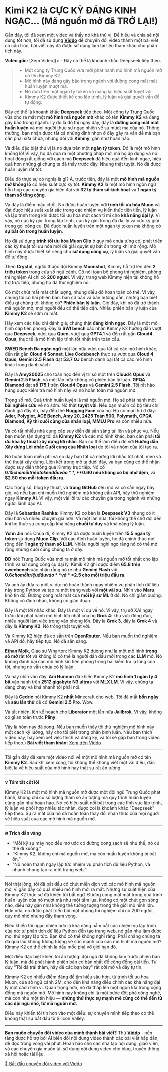 # Kimi K2 là CỰC KỲ ĐÁNG KINH NGẠC... (Mã nguồn mở đã TRỞ LẠI!)

Gần đây, tôi đã xem một video và thấy nó khá thú vị. Để hiểu và chia sẻ nội dung tốt hơn, tôi đã sử dụng **[Viddo](https://viddo.pro/)** để chuyển đổi video thành một bài viết có cấu trúc, bài viết này đã được sử dụng làm tài liệu tham khảo cho phân tích này.

**Video gốc:** [Xem Video](> - Đây có thể là khoảnh khắc Deepseek tiếp theo.
> - Một công ty Trung Quốc vừa mới phát hành mô hình mã nguồn mở có tên Kimmy K2.
> - Mô hình này đang gây bão trong ngành với đường cong mất mát huấn luyện mượt mà.
> - Nó dựa trên một ngàn tỷ token và mang lại hiệu suất tuyệt vời.
> - Kimmy K2 được thiết kế cho lập trình, lý luận và giải quyết vấn đề tự động.

Đây có thể là khoảnh khắc **Deepseek** tiếp theo. Một công ty Trung Quốc vừa cho ra mắt một **mô hình mã nguồn mở** khác có tên **Kimmy K2** và đang gây bão trong ngành. Lý do là đồ thị ngay đây, đây là **đường cong mất mát huấn luyện** và mọi người thực sự ngạc nhiên về sự mượt mà của nó. Thông thường, bạn nhận được tất cả những đỉnh nhọn ở đây gây ra vấn đề mà bạn cần phải sửa chữa, nhưng đối với **Kimmy**, gần như hoàn hảo.

Và điều đặc biệt thú vị là nó dựa trên một **ngàn tỷ token**. Đó là một mô hình khổng lồ! Vì vậy, họ đã đưa ra một phương pháp mới mà họ áp dụng và nó hoạt động rất giống với cách mà **Deepseek** đã hiệu quả đến kinh ngạc, hiệu quả hơn những gì chúng ta đã thấy trước đây. Nhưng thật tuyệt. Nó đã được huấn luyện rất tốt.

Điều đó thực sự có nghĩa là gì? À, trước tiên, đây là một **mô hình mã nguồn mở khổng lồ** có hiệu suất cực kỳ tốt. **Kimmy K2** là một mô hình ngôn ngữ hỗn hợp các chuyên gia hiện đại với **32 tỷ tham số kích hoạt** và **1 ngàn tỷ tham số tổng cộng**.

Và đây là điểm mấu chốt. Nó được huấn luyện với **trình tối ưu hóa Muon** và đạt được hiệu suất xuất sắc trong các nhiệm vụ kiến thức tiên tiến, lý luận và lập trình trong khi được tối ưu hóa một cách tỉ mỉ cho **khả năng đại lý**. Vì vậy, nó cực kỳ giỏi trong lập trình, cực kỳ giỏi trong đa đại lý và cực kỳ giỏi trong gọi công cụ. Đã được huấn luyện trên một ngàn tỷ token mà không có **sự bất ổn trong huấn luyện**.

Họ đã sử dụng **trình tối ưu hóa Muon Clip** ở quy mô chưa từng có, phát triển các kỹ thuật tối ưu hóa mới để giải quyết sự bất ổn trong khi mở rộng. Mô hình này được thiết kế riêng cho **sử dụng công cụ**, lý luận và giải quyết vấn đề tự động.

Theo **Crystal**, người thuộc đội Kimmy **Moonshot**, Kimmy hỗ trợ lên đến **2 triệu token** trong cửa sổ ngữ cảnh. Cô nói toàn bộ phòng thí nghiệm, phòng thí nghiệm AI chỉ có **200 người**. Vì vậy, trang web Kimmy hiện tại không hỗ trợ trực tiếp, nhưng họ đã thử nghiệm nó.

Có một chút mất mát chất lượng, nhưng điều đó hoàn toàn có thể. Vì vậy, chúng tôi có hai phiên bản: bản cơ bản và bản hướng dẫn, nhưng bạn biết điều gì chúng tôi không có? **Phiên bản lý luận.** Giờ đây, khi nó đã trở thành mã nguồn mở, mọi người đều có thể tiếp cận. Nhiều phiên bản lý luận của **Kimmy K2** sẽ sớm ra mắt.

Hãy xem các tiêu chí đánh giá; chúng thật **đáng kinh ngạc**. Đây là một mô hình cấp tiên phong. Đây là **SWI bench** xác nhận Kimmy K2 hướng dẫn vượt qua **Deepseek**, vượt qua **Quen**, vượt qua **GPT4.1** và đến rất gần **Cloud4 Opus**, thực tế là mô hình lập trình tốt nhất trên toàn cầu.

**SWED Bench Đa ngôn ngữ** một lần nữa vượt qua tất cả các mô hình khác, đến rất gần **Cloud 4 Sonnet**. **Live Codebench** thực sự vượt qua **Cloud 4 Opus**, **Gemini 2.5 Flash** đạt **53.7 OJ** bench đánh bại tất cả các mô hình khác trong danh sách.

Đây là **Amy20025** cho toán học đến vị trí số một trên **Cloud4 Opus** và **Gemini 2.5 Flash**, và một lần nữa không có phiên bản lý luận. **GPQA Diamond** đạt **số 175.1** trên **Cloud4 Opus** và **Gemini 2.5 Flash**. Tôi rất hào hứng được kiểm tra mô hình này và nó hoàn toàn mã nguồn mở.

Trọng số mở. Quá trình huấn luyện là mã nguồn mở. Họ sẽ phát hành một **bài nghiên cứu** về nó sớm. Nó thật **tuyệt vời**. Nếu bạn muốn có bộ tiêu chí đánh giá đầy đủ, hãy đến thẻ **Hugging Face** của họ. Họ có mọi thứ ở đây: **Ader, Polyglot, ACE Bench, Amy 20, 2425 Toán 500, Polymath, GPQA Diamond**, **Kỳ thi cuối cùng của nhân loại, MMLU Pro** và còn nhiều nữa.

Và có rất nhiều nhà cung cấp suy diễn đã sẵn sàng tải lên và phục vụ. Nếu bạn muốn tận dụng tối đa **Kimmy K2** và các mô hình khác, bạn cần phải **tối ưu hóa kỹ thuật xây dựng lời nhắc**. Bạn có thể làm điều đó với **Hướng dẫn Xây dựng Lời nhắc Cuối cùng của Nhân loại** do tôi và nhóm của tôi tạo ra.

Nó hoàn toàn miễn phí và nó dạy bạn tất cả những lời nhắc tốt nhất, mẹo và thủ thuật xây dựng. Liên kết trong mô tả dưới đây, và bạn cũng có thể nhận được suy diễn thông qua Kimmy trực tiếp. Nó có **$0.15 cho mỗi triệu token đầu vào**, **$0.60 nếu không có bộ nhớ đệm**, và **$2.50 cho mỗi token đầu ra**.

Các trọng số, blog kỹ thuật, và **trang GitHub** đều mở và có sẵn ngay bây giờ, và nếu bạn chỉ muốn thử nghiệm mà không cần API, hãy thử nghiệm ngay **Kimmy AI**. Vì vậy, một vài lời từ các chuyên gia trong ngành và những người lãnh đạo AI.

Đây là **Sebastian Rashka**: Kimmy K2 cơ bản là **Deepseek V3** nhưng có ít đầu hơn và nhiều chuyên gia hơn. Và một lần nữa, tôi không thể chờ đợi đến khi họ thực sự cung cấp khả năng **chuỗi tư duy** và khả năng lý luận.

**Ychn Jin** nói: Chúa ơi, Kimmy K2 đã được huấn luyện trên **15.5 ngàn tỷ token** sử dụng **Muon Clip**. Với các đỉnh huấn luyện, họ đã chính thức mở rộng đến **1 ngàn tỷ tham số LLM**. Nhiều người nghi ngờ rằng nó có thể mở rộng nhưng cuối cùng chúng ta ở đây.

**DD** nói: Trung Quốc vừa mới ra mắt mô hình mã nguồn mở tốt nhất cho lập trình và sử dụng công cụ đại lý. Kimik K2 ghi được điểm **65.8 trên sweebench** xác nhận rằng nó rẻ như **Gemini Flash** với **$0.6 cho mỗi triệu đầu vào** và **$2.5 cho mỗi triệu đầu ra**.

Và anh ấy đưa ra một ví dụ: nó hoàn thành ngay nhiệm vụ phân tích dữ liệu này trong Python và tạo ra một trang web với **một vài xu**. Nhìn vào **Maru** khó tin đó. Đường cong mất mát của **mỗi kỹ sư ML** ở đó. Nó chỉ giảm xuống. Không có đỉnh nhọn, không có gián đoạn.

Đây là một lời nhắc khác. Đây là một ví dụ về nó. Vì vậy, trụ sở XAI ngay trước khi phát hành mô hình lớn nhất của họ **Grok 4**: khu vực đông đúc, nhiều người làm việc trong văn phòng lớn. Đây là **Grok 3**, đây là **Grok 4** và đây là **Kimmy K2**. Nó trông thật tuyệt vời.

Và Kimmy K2 hiện đã có sẵn trên **OpenRouter**. Nếu bạn muốn thử nghiệm và API đó, hãy tiếp tục. Nó đã sẵn sàng.

**Ethan Moik**, Giáo sư Wharton: Kimmy K2 dường như là một mô hình **trọng số mở** rất tốt và khổng lồ có thể là người dẫn đầu mới trong các **LLM** mở. Nó không đánh bại các mô hình kín tiên phong trong bài kiểm tra lạ lùng của tôi, nhưng nó vẫn chưa có lý luận.

Và hãy nhìn vào đây. **Ani Hunnon** đã khiến Kimmy K2 **mô hình 1 ngàn tỷ 4 bit** vận hành trên **2512 gigabyte N3 ultras** với **MLX LM**. Vì vậy, chúng ta đang chạy và khá nhanh tôi phải nói.

Đây là **Cedric** nói Kimmy K2 **nhất** Minecraft cho web. Tôi đã mất **bốn ngày** và **sáu lần thử** để có **Gemini 2.5 Pro**. Wow.

Và tất nhiên, lên kế hoạch cho **Liberator** một lần nữa **Jailbrok**. Vì vậy, không có gì an toàn trước **Pliny**.

Vậy là hôm nay đã xong. Nếu bạn muốn thấy tôi thử nghiệm mô hình này một cách kỹ lưỡng, hãy cho tôi biết trong phần bình luận. Nếu bạn thích video này, hãy xem xét việc thích và đăng ký, và tôi sẽ gặp bạn trong video tiếp theo.)
**Bài viết tham khảo:** [Xem trên Viddo](https://viddo.pro/zh/video-result/5768f631-b053-41de-9597-7d5dff151298)

--- 

Tôi gần đây đã xem một video nói về một mô hình mã nguồn mở có tên **Kimmy K2**. Sau khi xem xong, tôi không thể không viết một vài điều, đặc biệt là về hiệu suất của mô hình này thật sự rất ấn tượng.

---

**💡 Tóm tắt cốt lõi**

Kimmy K2 là một mô hình mã nguồn mở được một đội ngũ Trung Quốc phát hành, không chỉ có số lượng tham số ấn tượng mà quy trình huấn luyện cũng gần như hoàn hảo. Nó có hiệu suất nổi bật trong các lĩnh vực lập trình, lý luận và phối hợp nhiều tác nhân, được coi là khoảnh khắc "Deepseek" tiếp theo. Sự ra mắt của nó đã hoàn toàn thay đổi nhận thức của mọi người về hiệu suất của các mô hình mã nguồn mở.

---

**🔥 Trích dẫn vàng**

- “Mỗi kỹ sư máy học đều mơ ước có đường cong sạch sẽ như thế, nó cứ thế đi xuống.”
- “Kimmy K2, không chỉ mã nguồn mở, mà còn huấn luyện không bị bất ổn.”
- “Nó hoàn thành ngay lập tức nhiệm vụ phân tích dữ liệu Python, và nhanh chóng tạo ra một trang web.”

---

Nói thật lòng, tôi đã bắt đầu có chút miễn dịch với các mô hình mã nguồn mở, vì gần đây có quá nhiều mô hình mới ra mắt. Nhưng sự xuất hiện của Kimmy K2 thực sự đã khiến tôi bất ngờ. Đường cong mất mát trong quá trình huấn luyện của nó mượt mà như một tấm lụa, không có một chút gợn sóng nào, điều này gần như không thể tưởng tượng trong thế giới mô hình lớn. Hơn nữa, nó được phát triển bởi một phòng thí nghiệm chỉ có 200 người, quy mô nhỏ nhưng đầy tham vọng.

Điều khiến tôi ngạc nhiên hơn là khả năng nắm bắt các nhiệm vụ lập trình của nó: từ phân tích dữ liệu Python đến tạo trang web, nó gần như làm được mọi thứ ngay lập tức. Bạn khó có thể không nghĩ rằng: Phải chăng chúng ta đã quá lâu không tưởng tượng về sức mạnh của các mô hình mã nguồn mở? Kimmy K2 có thể chính là dấu mốc phá vỡ giới hạn đó.

Một điều đặc biệt khiến tôi ấn tượng: đội ngũ đã không làm trước phiên bản lý luận, mà đã phát hành phiên bản cơ bản nhất để cộng đồng cải tiến. Tư duy "Tôi đã trải thảm, hãy để các bạn bay" rất cởi mở và đầy tự tin.

Kimmy K2 có nhiều điểm đáng để tìm hiểu sâu hơn, từ trình tối ưu hóa Muon, cửa sổ ngữ cảnh 2M, cho đến khả năng điều chỉnh các khả năng đại lý một cách tinh vi. Quan trọng hơn, nó đã thắp lên một ngọn lửa trong cộng đồng mã nguồn mở. Mô hình này không chỉ là một bước đột phá công nghệ, mà còn như một tín hiệu — **những thứ thực sự mạnh mẽ cũng có thể đến từ các đội ngũ nhỏ, từ mã nguồn mở.**

Điều này khiến tôi tin hơn vào một điều: sự chuyển mình tiếp theo có thể không thật sự bắt đầu từ Silicon Valley. 

---

**Bạn muốn chuyển đổi video của mình thành bài viết?** Thử **[Viddo](https://viddo.pro/)** - nền tảng được hỗ trợ bởi AI biến đổi nội dung video thành các bài viết hấp dẫn, dễ đọc trong vòng vài phút. Hoàn hảo cho các nhà tạo nội dung, giáo viên, và các chuyên gia muốn tái sử dụng nội dung video cho blog, truyền thông xã hội hoặc tài liệu.

[🚀 Bắt đầu chuyển đổi video với Viddo](https://viddo.pro/)